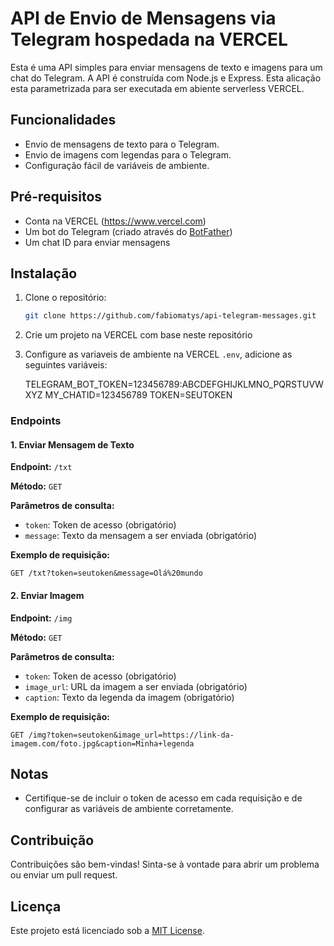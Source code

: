 
# API de Envio de Mensagens via Telegram hospedada na VERCEL

Esta é uma API simples para enviar mensagens de texto e imagens para um chat do Telegram. A API é construída com Node.js e Express.
Esta alicação esta parametrizada para ser executada em abiente serverless VERCEL.

## Funcionalidades

- Envio de mensagens de texto para o Telegram.
- Envio de imagens com legendas para o Telegram.
- Configuração fácil de variáveis de ambiente.

## Pré-requisitos

- Conta na VERCEL (https://www.vercel.com)
- Um bot do Telegram (criado através do [BotFather](https://core.telegram.org/bots#botfather))
- Um chat ID para enviar mensagens

## Instalação

1. Clone o repositório:

   ```bash
   git clone https://github.com/fabiomatys/api-telegram-messages.git
   ```


2. Crie um projeto na VERCEL com base neste repositório

3. Configure as variaveis de ambiente na VERCEL `.env`, adicione as seguintes variáveis:

   TELEGRAM_BOT_TOKEN=123456789:ABCDEFGHIJKLMNO_PQRSTUVWXYZ
   MY_CHATID=123456789
   TOKEN=SEUTOKEN


### Endpoints

#### 1. Enviar Mensagem de Texto

**Endpoint:** `/txt`

**Método:** `GET`

**Parâmetros de consulta:**

- `token`: Token de acesso (obrigatório)
- `message`: Texto da mensagem a ser enviada (obrigatório)

**Exemplo de requisição:**

```plaintext
GET /txt?token=seutoken&message=Olá%20mundo
```

#### 2. Enviar Imagem

**Endpoint:** `/img`

**Método:** `GET`

**Parâmetros de consulta:**

- `token`: Token de acesso (obrigatório)
- `image_url`: URL da imagem a ser enviada (obrigatório)
- `caption`: Texto da legenda da imagem (obrigatório)

**Exemplo de requisição:**

```plaintext
GET /img?token=seutoken&image_url=https://link-da-imagem.com/foto.jpg&caption=Minha+legenda
```

## Notas

- Certifique-se de incluir o token de acesso em cada requisição e de configurar as variáveis de ambiente corretamente.

## Contribuição

Contribuições são bem-vindas! Sinta-se à vontade para abrir um problema ou enviar um pull request.

## Licença

Este projeto está licenciado sob a [MIT License](LICENSE).
